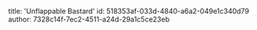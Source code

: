 title: 'Unflappable Bastard'
id: 518353af-033d-4840-a6a2-049e1c340d79
author: 7328c14f-7ec2-4511-a24d-29a1c5ce23eb

